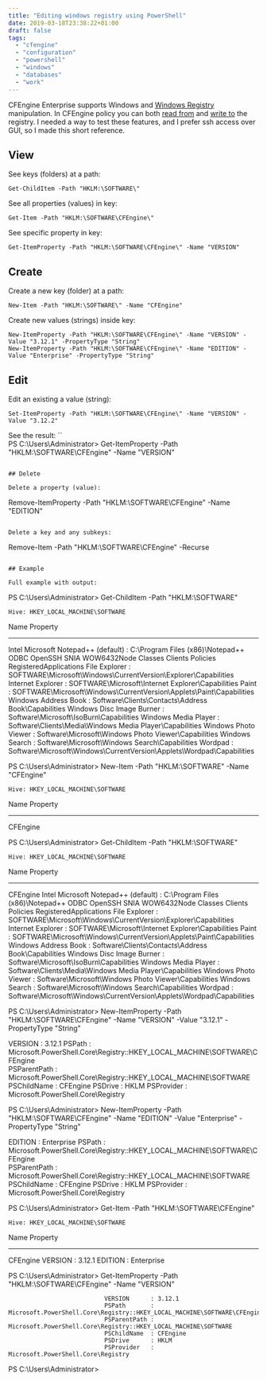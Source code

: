 ```yaml
---
title: "Editing windows registry using PowerShell"
date: 2019-03-18T23:38:22+01:00
draft: false
tags:
  - "cfengine"
  - "configuration"
  - "powershell"
  - "windows"
  - "databases"
  - "work"
---
```


CFEngine Enterprise supports Windows and [Windows Registry](https://docs.microsoft.com/en-us/windows/desktop/sysinfo/structure-of-the-registry) manipulation.
In CFEngine policy you can both [read from](https://docs.cfengine.com/docs/3.12/reference-functions-registryvalue.html) and [write to](https://docs.cfengine.com/docs/3.12/reference-promise-types-databases.html) the registry.
I needed a way to test these features, and I prefer ssh access over GUI, so I made this short reference.

## View

See keys (folders) at a path:
```
Get-ChildItem -Path "HKLM:\SOFTWARE\"
```

See all properties (values) in key:

```
Get-Item -Path "HKLM:\SOFTWARE\CFEngine\"
```

See specific property in key:

```
Get-ItemProperty -Path "HKLM:\SOFTWARE\CFEngine\" -Name "VERSION"
```

## Create

Create a new key (folder) at a path:
```
New-Item -Path "HKLM:\SOFTWARE\" -Name "CFEngine"
```

Create new values (strings) inside key:

```
New-ItemProperty -Path "HKLM:\SOFTWARE\CFEngine\" -Name "VERSION" -Value "3.12.1" -PropertyType "String"
New-ItemProperty -Path "HKLM:\SOFTWARE\CFEngine\" -Name "EDITION" -Value "Enterprise" -PropertyType "String"
```

## Edit

Edit an existing a value (string):

```
Set-ItemProperty -Path "HKLM:\SOFTWARE\CFEngine\" -Name "VERSION" -Value "3.12.2"
```

See the result:
``      
PS C:\Users\Administrator> Get-ItemProperty -Path "HKLM:\SOFTWARE\CFEngine\" -Name "VERSION"                       
```

## Delete

Delete a property (value):

```
Remove-ItemProperty -Path "HKLM:\SOFTWARE\CFEngine" -Name "EDITION"
```

Delete a key and any subkeys:

```
Remove-Item -Path "HKLM:\SOFTWARE\CFEngine" -Recurse
```

## Example

Full example with output:

```
PS C:\Users\Administrator> Get-ChildItem -Path "HKLM:\SOFTWARE\"


    Hive: HKEY_LOCAL_MACHINE\SOFTWARE


Name                           Property
----                           --------
Intel
Microsoft
Notepad++                      (default) : C:\Program Files (x86)\Notepad++
ODBC
OpenSSH
SNIA
WOW6432Node
Classes
Clients
Policies
RegisteredApplications         File Explorer             :
                               SOFTWARE\Microsoft\Windows\CurrentVersion\Explorer\Capabilities
                               Internet Explorer         : SOFTWARE\Microsoft\Internet Explorer\Capabilities
                               Paint                     :
                               SOFTWARE\Microsoft\Windows\CurrentVersion\Applets\Paint\Capabilities
                               Windows Address Book      : Software\Clients\Contacts\Address Book\Capabilities
                               Windows Disc Image Burner : Software\Microsoft\IsoBurn\Capabilities
                               Windows Media Player      : Software\Clients\Media\Windows Media
                               Player\Capabilities
                               Windows Photo Viewer      : Software\Microsoft\Windows Photo Viewer\Capabilities
                               Windows Search            : Software\Microsoft\Windows Search\Capabilities
                               Wordpad                   :
                               Software\Microsoft\Windows\CurrentVersion\Applets\Wordpad\Capabilities



PS C:\Users\Administrator> New-Item -Path "HKLM:\SOFTWARE\" -Name "CFEngine"


    Hive: HKEY_LOCAL_MACHINE\SOFTWARE


Name                           Property
----                           --------
CFEngine


PS C:\Users\Administrator> Get-ChildItem -Path "HKLM:\SOFTWARE\"


    Hive: HKEY_LOCAL_MACHINE\SOFTWARE


Name                           Property
----                           --------
CFEngine
Intel
Microsoft
Notepad++                      (default) : C:\Program Files (x86)\Notepad++
ODBC
OpenSSH
SNIA
WOW6432Node
Classes
Clients
Policies
RegisteredApplications         File Explorer             :
                               SOFTWARE\Microsoft\Windows\CurrentVersion\Explorer\Capabilities
                               Internet Explorer         : SOFTWARE\Microsoft\Internet Explorer\Capabilities
                               Paint                     :
                               SOFTWARE\Microsoft\Windows\CurrentVersion\Applets\Paint\Capabilities
                               Windows Address Book      : Software\Clients\Contacts\Address Book\Capabilities
                               Windows Disc Image Burner : Software\Microsoft\IsoBurn\Capabilities
                               Windows Media Player      : Software\Clients\Media\Windows Media
                               Player\Capabilities
                               Windows Photo Viewer      : Software\Microsoft\Windows Photo Viewer\Capabilities
                               Windows Search            : Software\Microsoft\Windows Search\Capabilities
                               Wordpad                   :
                               Software\Microsoft\Windows\CurrentVersion\Applets\Wordpad\Capabilities



PS C:\Users\Administrator> New-ItemProperty -Path "HKLM:\SOFTWARE\CFEngine\" -Name "VERSION" -Value "3.12.1" -PropertyType "String"



VERSION      : 3.12.1
PSPath       : Microsoft.PowerShell.Core\Registry::HKEY_LOCAL_MACHINE\SOFTWARE\CFEngine\
PSParentPath : Microsoft.PowerShell.Core\Registry::HKEY_LOCAL_MACHINE\SOFTWARE
PSChildName  : CFEngine
PSDrive      : HKLM
PSProvider   : Microsoft.PowerShell.Core\Registry



PS C:\Users\Administrator> New-ItemProperty -Path "HKLM:\SOFTWARE\CFEngine\" -Name "EDITION" -Value "Enterprise" -PropertyType "String"



EDITION      : Enterprise
PSPath       : Microsoft.PowerShell.Core\Registry::HKEY_LOCAL_MACHINE\SOFTWARE\CFEngine\
PSParentPath : Microsoft.PowerShell.Core\Registry::HKEY_LOCAL_MACHINE\SOFTWARE
PSChildName  : CFEngine
PSDrive      : HKLM
PSProvider   : Microsoft.PowerShell.Core\Registry



PS C:\Users\Administrator> Get-Item -Path "HKLM:\SOFTWARE\CFEngine\"


    Hive: HKEY_LOCAL_MACHINE\SOFTWARE


Name                           Property
----                           --------
CFEngine                       VERSION : 3.12.1
                               EDITION : Enterprise


PS C:\Users\Administrator> Get-ItemProperty -Path "HKLM:\SOFTWARE\CFEngine\" -Name "VERSION"


                               VERSION      : 3.12.1
                               PSPath       : Microsoft.PowerShell.Core\Registry::HKEY_LOCAL_MACHINE\SOFTWARE\CFEngine\
                               PSParentPath : Microsoft.PowerShell.Core\Registry::HKEY_LOCAL_MACHINE\SOFTWARE
                               PSChildName  : CFEngine
                               PSDrive      : HKLM
                               PSProvider   : Microsoft.PowerShell.Core\Registry



PS C:\Users\Administrator>
```
